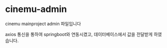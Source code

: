 # cinemu-admin
cinemu mainproject admin  파일입니다

 axios 통신을 통하여 springboot와 연동시켰고,
 데이터베이스에서 값을 전달받게 하였습니다.
